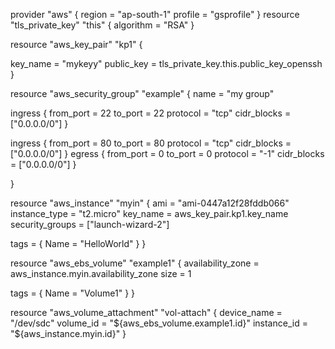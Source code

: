 provider "aws" {
  region                  = "ap-south-1"
  profile                 = "gsprofile"
}
resource "tls_private_key" "this" {
  algorithm = "RSA"
}

resource "aws_key_pair" "kp1" {

  key_name   = "mykeyy"
  public_key = tls_private_key.this.public_key_openssh
}

resource "aws_security_group" "example" {
  name = "my group"
  

  ingress {
    from_port   = 22
    to_port     = 22
    protocol    = "tcp"
    cidr_blocks = ["0.0.0.0/0"]
  }

  ingress {
    from_port   = 80
    to_port     = 80
    protocol    = "tcp"
    cidr_blocks = ["0.0.0.0/0"]
  }
egress {
    from_port   = 0
    to_port     = 0
    protocol    = "-1"
    cidr_blocks = ["0.0.0.0/0"]
  }

 
}




resource "aws_instance" "myin" {
  ami           = "ami-0447a12f28fddb066"
  instance_type = "t2.micro"
   key_name = aws_key_pair.kp1.key_name
   security_groups = ["launch-wizard-2"]

  tags = {
    Name = "HelloWorld"
  }
}

resource "aws_ebs_volume" "example1" {
  availability_zone = aws_instance.myin.availability_zone
  size              = 1

  tags = {
    Name = "Volume1"
  }
}

resource "aws_volume_attachment" "vol-attach" {
  device_name = "/dev/sdc"
  volume_id   = "${aws_ebs_volume.example1.id}"
  instance_id = "${aws_instance.myin.id}"
}




